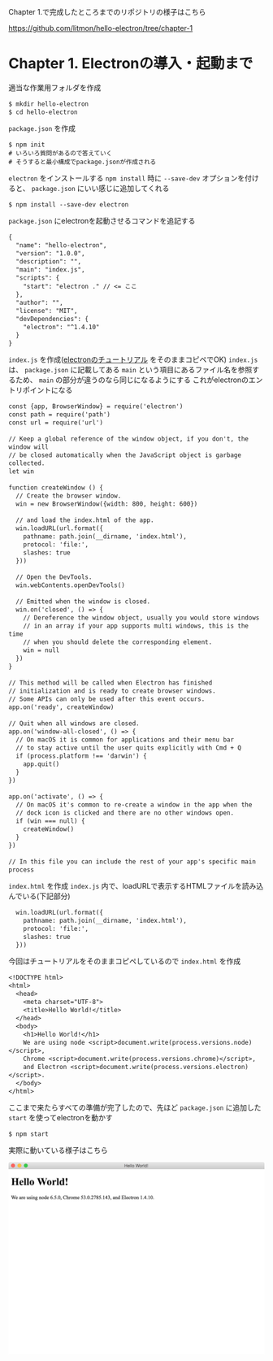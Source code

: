 
Chapter 1.で完成したところまでのリポジトリの様子はこちら

https://github.com/litmon/hello-electron/tree/chapter-1

# Chapter 1. Electronの導入・起動まで

適当な作業用フォルダを作成

```
$ mkdir hello-electron
$ cd hello-electron
```

`package.json` を作成

```
$ npm init
# いろいろ質問があるので答えていく
# そうすると最小構成でpackage.jsonが作成される
```

`electron` をインストールする
`npm install` 時に `--save-dev` オプションを付けると、 `package.json` にいい感じに追加してくれる

```
$ npm install --save-dev electron
```

`package.json` にelectronを起動させるコマンドを追記する

```
{
  "name": "hello-electron",
  "version": "1.0.0",
  "description": "",
  "main": "index.js",
  "scripts": {
    "start": "electron ." // <= ここ
  },
  "author": "",
  "license": "MIT",
  "devDependencies": {
    "electron": "^1.4.10"
  }
}
```

`index.js` を作成([electronのチュートリアル](http://electron.atom.io/docs/tutorial/quick-start/) をそのままコピペでOK)
`index.js` は、 `package.json` に記載してある `main` という項目にあるファイル名を参照するため、 `main` の部分が違うのなら同じになるようにする
これがelectronのエントリポイントになる

```
const {app, BrowserWindow} = require('electron')
const path = require('path')
const url = require('url')

// Keep a global reference of the window object, if you don't, the window will
// be closed automatically when the JavaScript object is garbage collected.
let win

function createWindow () {
  // Create the browser window.
  win = new BrowserWindow({width: 800, height: 600})

  // and load the index.html of the app.
  win.loadURL(url.format({
    pathname: path.join(__dirname, 'index.html'),
    protocol: 'file:',
    slashes: true
  }))

  // Open the DevTools.
  win.webContents.openDevTools()

  // Emitted when the window is closed.
  win.on('closed', () => {
    // Dereference the window object, usually you would store windows
    // in an array if your app supports multi windows, this is the time
    // when you should delete the corresponding element.
    win = null
  })
}

// This method will be called when Electron has finished
// initialization and is ready to create browser windows.
// Some APIs can only be used after this event occurs.
app.on('ready', createWindow)

// Quit when all windows are closed.
app.on('window-all-closed', () => {
  // On macOS it is common for applications and their menu bar
  // to stay active until the user quits explicitly with Cmd + Q
  if (process.platform !== 'darwin') {
    app.quit()
  }
})

app.on('activate', () => {
  // On macOS it's common to re-create a window in the app when the
  // dock icon is clicked and there are no other windows open.
  if (win === null) {
    createWindow()
  }
})

// In this file you can include the rest of your app's specific main process
```

`index.html` を作成
`index.js` 内で、loadURLで表示するHTMLファイルを読み込んでいる(下記部分)

```
  win.loadURL(url.format({
    pathname: path.join(__dirname, 'index.html'),
    protocol: 'file:',
    slashes: true
  }))
```

今回はチュートリアルをそのままコピペしているので `index.html` を作成

```
<!DOCTYPE html>
<html>
  <head>
    <meta charset="UTF-8">
    <title>Hello World!</title>
  </head>
  <body>
    <h1>Hello World!</h1>
    We are using node <script>document.write(process.versions.node)</script>,
    Chrome <script>document.write(process.versions.chrome)</script>,
    and Electron <script>document.write(process.versions.electron)</script>.
  </body>
</html>
```

ここまで来たらすべての準備が完了したので、先ほど `package.json` に追加した `start` を使ってelectronを動かす

```
$ npm start
```

実際に動いている様子はこちら

![](/images/chapter-1-1.png)

